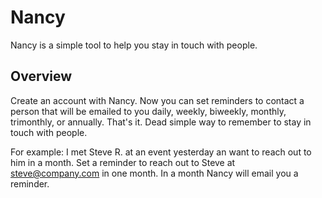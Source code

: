 # Nancy

Nancy is a simple tool to help you stay in touch with people.

## Overview
Create an account with Nancy. Now you can set reminders to contact a person that will be emailed to you daily, weekly, biweekly, monthly, trimonthly, or annually. That's it. Dead simple way to remember to stay in touch with people.

For example:
I met Steve R. at an event yesterday an want to reach out to him in a month. Set a reminder to reach out to Steve at steve@company.com in one month. In a month Nancy will email you a reminder. 
